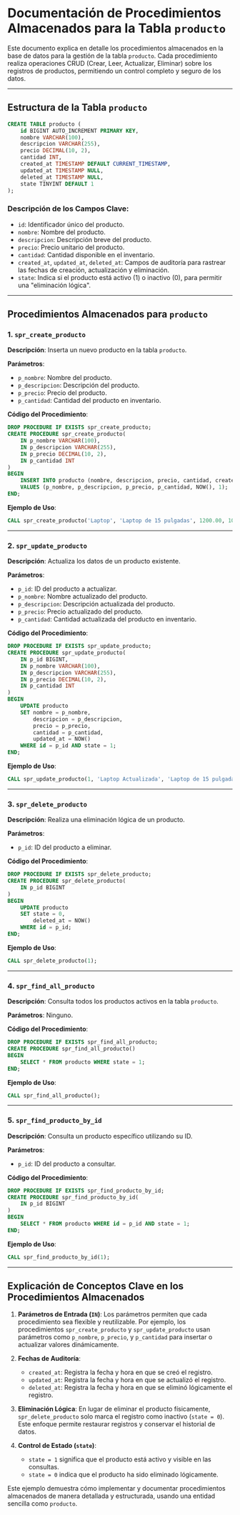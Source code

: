 
# Documentación de Procedimientos Almacenados para la Tabla `producto`

Este documento explica en detalle los procedimientos almacenados en la base de datos para la gestión de la tabla `producto`. Cada procedimiento realiza operaciones CRUD (Crear, Leer, Actualizar, Eliminar) sobre los registros de productos, permitiendo un control completo y seguro de los datos.

---

## Estructura de la Tabla `producto`

```sql
CREATE TABLE producto (
    id BIGINT AUTO_INCREMENT PRIMARY KEY,
    nombre VARCHAR(100),
    descripcion VARCHAR(255),
    precio DECIMAL(10, 2),
    cantidad INT,
    created_at TIMESTAMP DEFAULT CURRENT_TIMESTAMP,
    updated_at TIMESTAMP NULL,
    deleted_at TIMESTAMP NULL,
    state TINYINT DEFAULT 1
);
```

### Descripción de los Campos Clave:
- `id`: Identificador único del producto.
- `nombre`: Nombre del producto.
- `descripcion`: Descripción breve del producto.
- `precio`: Precio unitario del producto.
- `cantidad`: Cantidad disponible en el inventario.
- `created_at`, `updated_at`, `deleted_at`: Campos de auditoría para rastrear las fechas de creación, actualización y eliminación.
- `state`: Indica si el producto está activo (1) o inactivo (0), para permitir una "eliminación lógica".

---

## Procedimientos Almacenados para `producto`

### 1. `spr_create_producto`

**Descripción**: Inserta un nuevo producto en la tabla `producto`.

**Parámetros**:
- `p_nombre`: Nombre del producto.
- `p_descripcion`: Descripción del producto.
- `p_precio`: Precio del producto.
- `p_cantidad`: Cantidad del producto en inventario.

**Código del Procedimiento**:
```sql
DROP PROCEDURE IF EXISTS spr_create_producto;
CREATE PROCEDURE spr_create_producto(
    IN p_nombre VARCHAR(100),
    IN p_descripcion VARCHAR(255),
    IN p_precio DECIMAL(10, 2),
    IN p_cantidad INT
)
BEGIN
    INSERT INTO producto (nombre, descripcion, precio, cantidad, created_at, state)
    VALUES (p_nombre, p_descripcion, p_precio, p_cantidad, NOW(), 1);
END;
```

**Ejemplo de Uso**:
```sql
CALL spr_create_producto('Laptop', 'Laptop de 15 pulgadas', 1200.00, 10);
```

---

### 2. `spr_update_producto`

**Descripción**: Actualiza los datos de un producto existente.

**Parámetros**:
- `p_id`: ID del producto a actualizar.
- `p_nombre`: Nombre actualizado del producto.
- `p_descripcion`: Descripción actualizada del producto.
- `p_precio`: Precio actualizado del producto.
- `p_cantidad`: Cantidad actualizada del producto en inventario.

**Código del Procedimiento**:
```sql
DROP PROCEDURE IF EXISTS spr_update_producto;
CREATE PROCEDURE spr_update_producto(
    IN p_id BIGINT,
    IN p_nombre VARCHAR(100),
    IN p_descripcion VARCHAR(255),
    IN p_precio DECIMAL(10, 2),
    IN p_cantidad INT
)
BEGIN
    UPDATE producto
    SET nombre = p_nombre,
        descripcion = p_descripcion,
        precio = p_precio,
        cantidad = p_cantidad,
        updated_at = NOW()
    WHERE id = p_id AND state = 1;
END;
```

**Ejemplo de Uso**:
```sql
CALL spr_update_producto(1, 'Laptop Actualizada', 'Laptop de 15 pulgadas con SSD', 1300.00, 8);
```

---

### 3. `spr_delete_producto`

**Descripción**: Realiza una eliminación lógica de un producto.

**Parámetros**:
- `p_id`: ID del producto a eliminar.

**Código del Procedimiento**:
```sql
DROP PROCEDURE IF EXISTS spr_delete_producto;
CREATE PROCEDURE spr_delete_producto(
    IN p_id BIGINT
)
BEGIN
    UPDATE producto
    SET state = 0,
        deleted_at = NOW()
    WHERE id = p_id;
END;
```

**Ejemplo de Uso**:
```sql
CALL spr_delete_producto(1);
```

---

### 4. `spr_find_all_producto`

**Descripción**: Consulta todos los productos activos en la tabla `producto`.

**Parámetros**: Ninguno.

**Código del Procedimiento**:
```sql
DROP PROCEDURE IF EXISTS spr_find_all_producto;
CREATE PROCEDURE spr_find_all_producto()
BEGIN
    SELECT * FROM producto WHERE state = 1;
END;
```

**Ejemplo de Uso**:
```sql
CALL spr_find_all_producto();
```

---

### 5. `spr_find_producto_by_id`

**Descripción**: Consulta un producto específico utilizando su ID.

**Parámetros**:
- `p_id`: ID del producto a consultar.

**Código del Procedimiento**:
```sql
DROP PROCEDURE IF EXISTS spr_find_producto_by_id;
CREATE PROCEDURE spr_find_producto_by_id(
    IN p_id BIGINT
)
BEGIN
    SELECT * FROM producto WHERE id = p_id AND state = 1;
END;
```

**Ejemplo de Uso**:
```sql
CALL spr_find_producto_by_id(1);
```

---

## Explicación de Conceptos Clave en los Procedimientos Almacenados

1. **Parámetros de Entrada (`IN`)**: Los parámetros permiten que cada procedimiento sea flexible y reutilizable. Por ejemplo, los procedimientos `spr_create_producto` y `spr_update_producto` usan parámetros como `p_nombre`, `p_precio`, y `p_cantidad` para insertar o actualizar valores dinámicamente.

2. **Fechas de Auditoría**: 
   - `created_at`: Registra la fecha y hora en que se creó el registro.
   - `updated_at`: Registra la fecha y hora en que se actualizó el registro.
   - `deleted_at`: Registra la fecha y hora en que se eliminó lógicamente el registro.

3. **Eliminación Lógica**: En lugar de eliminar el producto físicamente, `spr_delete_producto` solo marca el registro como inactivo (`state = 0`). Este enfoque permite restaurar registros y conservar el historial de datos.

4. **Control de Estado (`state`)**: 
   - `state = 1` significa que el producto está activo y visible en las consultas.
   - `state = 0` indica que el producto ha sido eliminado lógicamente.

Este ejemplo demuestra cómo implementar y documentar procedimientos almacenados de manera detallada y estructurada, usando una entidad sencilla como `producto`.
